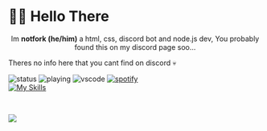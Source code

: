 # 👋🏻 Hello There
<p align="center">
Im <b>notfork (he/him)</b> a html, css, discord bot and node.js dev,
You probably found this on my discord page soo...

Theres no info here that you cant find on discord 💀
</p>

![status](https://api.statusbadges.me/badge/status/766770928297181245?style=for-the-badge)
![playing](https://api.statusbadges.me/badge/playing/766770928297181245?style=for-the-badge)
![vscode](https://api.statusbadges.me/badge/vscode/766770928297181245?style=for-the-badge)
[![spotify](https://api.statusbadges.me/badge/spotify/766770928297181245?style=for-the-badge)](https://api.statusbadges.me/openspotify/766770928297181245)
<br>
[![My Skills](https://skillicons.dev/icons?i=html,css,bots,nodejs,md)](https://skillicons.dev)

<br>

<p>
<a href="https://github-readme-stats.vercel.app/api?username=notforkdev)](https://github.com/anuraghazra/github-readme-stats">
  <img src="https://github-readme-stats.vercel.app/api?username=notforkdev" />
</a>
</p>
